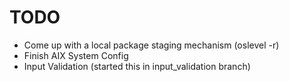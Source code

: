 # TODO

* Come up with a local package staging mechanism (oslevel -r)
* Finish AIX System Config
* Input Validation (started this in input_validation branch)
